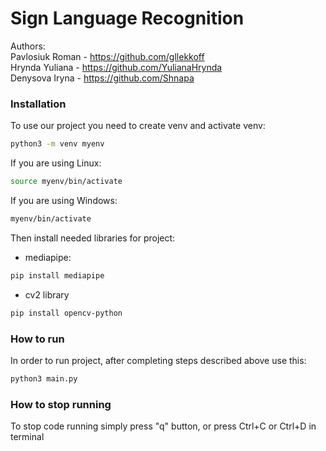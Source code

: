 # Sign Language Recognition

Authors:\
Pavlosiuk Roman - https://github.com/gllekkoff \
Hrynda Yuliana - https://github.com/YulianaHrynda \
Denysova Iryna - https://github.com/Shnapa

### Installation
To use our project you need to create venv and activate venv:
```sh
python3 -m venv myenv
```

If you are using Linux:
```sh
source myenv/bin/activate
```

If you are using Windows:
```sh
myenv/bin/activate
```

Then install needed libraries for project:
* mediapipe:
```sh
pip install mediapipe
```

* cv2 library
```sh
pip install opencv-python
```

### How to run

In order to run project, after completing steps described above use this:
```sh
python3 main.py
```

### How to stop running

To stop code running simply press "q" button, or press Ctrl+C or Ctrl+D in terminal